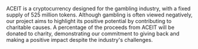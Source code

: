 ACEIT is a cryptocurrency designed for the gambling industry, with a fixed supply of 525 million tokens. Although gambling is often viewed negatively, our project aims to highlight its positive potential by contributing to charitable causes. A percentage of the proceeds from ACEIT will be donated to charity, demonstrating our commitment to giving back and making a positive impact despite the industry's challenges.
